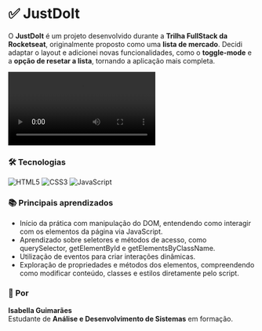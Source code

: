 # ✅ JustDoIt  

O **JustDoIt** é um projeto desenvolvido durante a **Trilha FullStack da Rocketseat**, originalmente proposto como uma **lista de mercado**. Decidi adaptar o layout e adicionei novas funcionalidades, como o **toggle-mode** e a **opção de resetar a lista**, tornando a aplicação mais completa. 

<video controls>
  <source src="https://isaguili.github.io/justdoit/assets/demonstration/demonstration.mp4" type="video/mp4" />
  <p>
    O seu navegador não tem suporte a vídeo HTML. Em vez disso, aqui está
    <a href="meuVideo.mp4" download="meuVideo.mp4">o link do vídeo</a>.
  </p>
</video>

### 🛠️ Tecnologias  
![HTML5](https://img.shields.io/badge/HTML5-E34F26?style=for-the-badge&logo=html5&logoColor=white) 
![CSS3](https://img.shields.io/badge/CSS3-1572B6?style=for-the-badge&logo=css3&logoColor=white) 
![JavaScript](https://img.shields.io/badge/JavaScript-F7DF1E?style=for-the-badge&logo=javascript&logoColor=black)

### 📚 Principais aprendizados  
- Início da prática com manipulação do DOM, entendendo como interagir com os elementos da página via JavaScript.
- Aprendizado sobre seletores e métodos de acesso, como querySelector, getElementById e getElementsByClassName.
- Utilização de eventos para criar interações dinâmicas.
- Exploração de propriedades e métodos dos elementos, compreendendo como modificar conteúdo, classes e estilos diretamente pelo script.
   
### 👤 Por  
**Isabella Guimarães**  
Estudante de **Análise e Desenvolvimento de Sistemas** em formação.  
 
